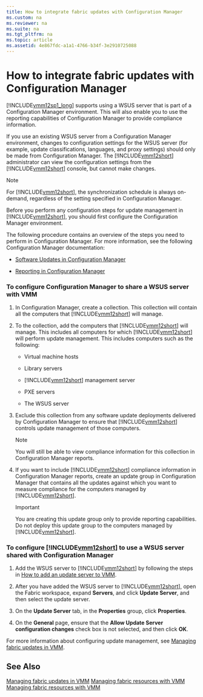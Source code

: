 ```yaml
---
title: How to integrate fabric updates with Configuration Manager
ms.custom: na
ms.reviewer: na
ms.suite: na
ms.tgt_pltfrm: na
ms.topic: article
ms.assetid: 4e867fdc-a1a1-4766-b34f-3e2910725088
---
```

# How to integrate fabric updates with Configuration Manager
[!INCLUDE[vmm12sp1_long](../../includes/vmm12sp1_long_md.md)] supports using a WSUS server that is part of a Configuration Manager environment. This will also enable you to use the reporting capabilities of Configuration Manager to provide compliance information.

If you use an existing WSUS server from a Configuration Manager environment, changes to configuration settings for the WSUS server \(for example, update classifications, languages, and proxy settings\) should only be made from Configuration Manager. The [!INCLUDE[vmm12short](../../includes/vmm12short_md.md)] administrator can view the configuration settings from the [!INCLUDE[vmm12short](../../includes/vmm12short_md.md)] console, but cannot make changes.

> [!NOTE]
> For [!INCLUDE[vmm12short](../../includes/vmm12short_md.md)], the synchronization schedule is always on\-demand, regardless of the setting specified in Configuration Manager.

Before you perform any configuration steps for update management in [!INCLUDE[vmm12short](../../includes/vmm12short_md.md)], you should first configure the Configuration Manager environment.

The following procedure contains an overview of the steps you need to perform in Configuration Manager. For more information, see the following Configuration Manager documentation:

-   [Software Updates in Configuration Manager](http://technet.microsoft.com/library/gg682068.aspx)

-   [Reporting in Configuration Manager](http://technet.microsoft.com/library/gg699377.aspx)

### To configure Configuration Manager to share a WSUS server with VMM

1.  In Configuration Manager, create a collection. This collection will contain all the computers that [!INCLUDE[vmm12short](../../includes/vmm12short_md.md)] will manage.

2.  To the collection, add the computers that [!INCLUDE[vmm12short](../../includes/vmm12short_md.md)] will manage. This includes all computers for which [!INCLUDE[vmm12short](../../includes/vmm12short_md.md)] will perform update management. This includes computers such as the following:

    -   Virtual machine hosts

    -   Library servers

    -   [!INCLUDE[vmm12short](../../includes/vmm12short_md.md)] management server

    -   PXE servers

    -   The WSUS server

3.  Exclude this collection from any software update deployments delivered by Configuration Manager to ensure that [!INCLUDE[vmm12short](../../includes/vmm12short_md.md)] controls update management of those computers.

    > [!NOTE]
    > You will still be able to view compliance information for this collection in Configuration Manager reports.

4.  If you want to include [!INCLUDE[vmm12short](../../includes/vmm12short_md.md)] compliance information in Configuration Manager reports, create an update group in Configuration Manager that contains all the updates against which you want to measure compliance for the computers managed by [!INCLUDE[vmm12short](../../includes/vmm12short_md.md)].

    > [!IMPORTANT]
    > You are creating this update group only to provide reporting capabilities. Do not deploy this update group to the computers managed by [!INCLUDE[vmm12short](../../includes/vmm12short_md.md)].

### To configure [!INCLUDE[vmm12short](../../includes/vmm12short_md.md)] to use a WSUS server shared with Configuration Manager

1.  Add the WSUS server to [!INCLUDE[vmm12short](../../includes/vmm12short_md.md)] by following the steps in [How to add an update server to VMM](How-to-add-an-update-server-to-VMM.md).

2.  After you have added the WSUS server to [!INCLUDE[vmm12short](../../includes/vmm12short_md.md)], open the Fabric workspace, expand **Servers**, and click **Update Server**, and then select the update server.

3.  On the **Update Server** tab, in the **Properties** group, click **Properties**.

4.  On the **General** page, ensure that the **Allow Update Server configuration changes** check box is not selected, and then click **OK**.

For more information about configuring update management, see [Managing fabric updates in VMM](Managing-fabric-updates-in-VMM.md).

## See Also
[Managing fabric updates in VMM](Managing-fabric-updates-in-VMM.md)
[Managing fabric resources with VMM](Managing-fabric-resources-with-VMM.md)
[Managing fabric resources with VMM](Managing-fabric-resources-with-VMM.md)


